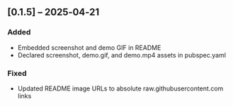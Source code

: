## [0.1.5] – 2025‑04‑21
### Added
- Embedded screenshot and demo GIF in README
- Declared screenshot, demo.gif, and demo.mp4 assets in pubspec.yaml

### Fixed
- Updated README image URLs to absolute raw.githubusercontent.com links
